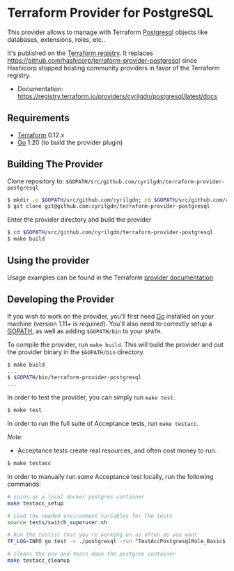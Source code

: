 Terraform Provider for PostgreSQL
=================================

This provider allows to manage with Terraform [Postgresql](https://www.postgresql.org/) objects like databases, extensions, roles, etc..

It's published on the [Terraform registry](https://registry.terraform.io/providers/cyrilgdn/postgresql/latest/docs).
It replaces https://github.com/hashicorp/terraform-provider-postgresql since Hashicorp stopped hosting community providers in favor of the Terraform registry.

- Documentation: https://registry.terraform.io/providers/cyrilgdn/postgresql/latest/docs

Requirements
------------

-	[Terraform](https://www.terraform.io/downloads.html) 0.12.x
-	[Go](https://golang.org/doc/install) 1.20 (to build the provider plugin)

Building The Provider
---------------------

Clone repository to: `$GOPATH/src/github.com/cyrilgdn/terraform-provider-postgresql`

```sh
$ mkdir -p $GOPATH/src/github.com/cyrilgdn; cd $GOPATH/src/github.com/cyrilgdn
$ git clone git@github.com:cyrilgdn/terraform-provider-postgresql
```

Enter the provider directory and build the provider

```sh
$ cd $GOPATH/src/github.com/cyrilgdn/terraform-provider-postgresql
$ make build
```

Using the provider
----------------------

Usage examples can be found in the Terraform [provider documentation](https://www.terraform.io/docs/providers/postgresql/index.html)

Developing the Provider
---------------------------

If you wish to work on the provider, you'll first need [Go](http://www.golang.org) installed on your machine (version 1.11+ is *required*). You'll also need to correctly setup a [GOPATH](http://golang.org/doc/code.html#GOPATH), as well as adding `$GOPATH/bin` to your `$PATH`.

To compile the provider, run `make build`. This will build the provider and put the provider binary in the `$GOPATH/bin` directory.

```sh
$ make build
...
$ $GOPATH/bin/terraform-provider-postgresql
...
```

In order to test the provider, you can simply run `make test`.

```sh
$ make test
```

In order to run the full suite of Acceptance tests, run `make testacc`.

*Note:* 
- Acceptance tests create real resources, and often cost money to run.

```sh
$ make testacc
```

In order to manually run some Acceptance test locally, run the following commands:
```sh
# spins up a local docker postgres container
make testacc_setup 

# Load the needed environment variables for the tests
source tests/switch_superuser.sh

# Run the test(s) that you're working on as often as you want
TF_LOG=INFO go test -v ./postgresql -run ^TestAccPostgresqlRole_Basic$

# cleans the env and tears down the postgres container
make testacc_cleanup 
```
